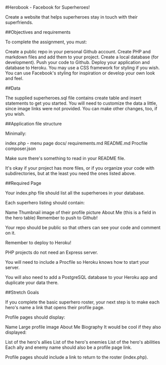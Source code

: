 #Herobook - Facebook for Superheroes!

Create a website that helps superheroes stay in touch with their superfriends.

##Objectives and requirements

To complete the assignment, you must:

Create a public repo in your personal Github account.
Create PHP and markdown files and add them to your project.
Create a local database (for development).
Push your code to Github.
Deploy your application and database to Heroku.
You may use a CSS framework for styling if you wish. You can use Facebook's styling for inspiration or develop your own look and feel.

##Data

The supplied superheroes.sql file contains create table and insert statements to get you started. You will need to customize the data a little, since image links were not provided. You can make other changes, too, if you wish.

##Application file structure

Minimally:

index.php - menu page docs/ requirements.md README.md Procfile composer.json

Make sure there's something to read in your README file.

It's okay if your project has more files, or if you organize your code with subdirectories, but at the least you need the ones listed above.

##Required Page

Your index.php file should list all the superheroes in your database.

Each superhero listing should contain:

Name
Thumbnail image of their profile picture
About Me (this is a field in the hero table)
Remember to push to Github!

Your repo should be public so that others can see your code and comment on it.

Remember to deploy to Heroku!

PHP projects do not need an Express server.

You will need to include a Procfile so Heroku knows how to start your server.

You will also need to add a PostgreSQL database to your Heroku app and duplicate your data there.

##Stretch Goals

If you complete the basic superhero roster, your next step is to make each hero's name a link that opens their profile page.

Profile pages should display:

Name
Large profile image
About Me
Biography
It would be cool if they also displayed:

List of the hero's allies
List of the hero's enemies
List of the hero's abilities
Each ally and enemy name should also be a profile page link.

Profile pages should include a link to return to the roster (index.php).